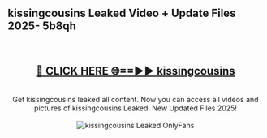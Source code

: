<h2>kissingcousins Leaked Video + Update Files 2025- 5b8qh</h2>
<br>
<div align="center">
<h2><a href="https://libra.edu.pl?kissingcousins" rel="nofollow">🔴 CLICK HERE 🌐==►► kissingcousins</a></h2>
<br>
Get kissingcousins leaked all content. Now you can access all videos and pictures of kissingcousins Leaked. New Updated Files 2025!
<br>
<br>
<a href="https://libra.edu.pl?kissingcousins" rel="nofollow" data-target="animated-image.originalLink"><img src="https://i.ibb.co.com/WyWwxjT/player-gif2.gif" alt="kissingcousins Leaked OnlyFans" style="max-width: 100%; display: inline-block;" data-target="animated-image.originalImage"></a>
</div>
<br>